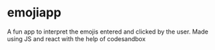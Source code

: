 # emojiapp

A fun app to interpret the emojis entered and clicked by the user. Made using JS and react with the help of codesandbox
